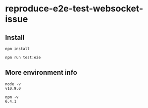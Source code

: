 # reproduce-e2e-test-websocket-issue

## Install

```shell
npm install

npm run test:e2e
```

## More environment info

```shell
node -v
v10.9.0

npm -v
6.4.1
```
